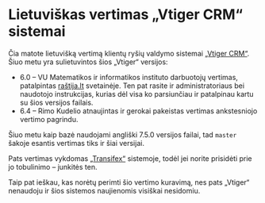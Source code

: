 # Lietuviškas vertimas „Vtiger CRM“ sistemai
Čia matote lietuvišką vertimą klientų ryšių valdymo sistemai [„Vtiger CRM“](https://www.vtiger.com/open-source-crm/). Šiuo metu yra sulietuvintos šios „Vtiger“ versijos:
* 6.0 – VU Matematikos ir informatikos instituto darbuotojų vertimas, patalpintas [raštija.lt](https://raštija.lt/lokalizavimas/apie-lokalizavimo-darbus/lokalizuojamos-programos/) svetainėje. Ten pat rasite ir administratoriaus bei naudotojo instrukcijas, kurias dėl visa ko parsiunčiau ir patalpinau kartu su šios versijos failais.
* 6.4 – Rimo Kudelio atnaujintas ir gerokai pakeistas vertimas ankstesniojo vertimo pagrindu.

Šiuo metu kaip bazė naudojami angliški 7.5.0 versijos failai, tad `master` šakoje esantis vertimas tiks ir šiai versijai. 

Pats vertimas vykdomas [„Transifex“](https://www.transifex.com/rq/vtgr/) sistemoje, todėl jei norite prisidėti prie jo tobulinimo – junkitės ten.

Taip pat ieškau, kas norėtų perimti šio vertimo kuravimą, nes pats „Vtiger“ nenaudoju ir šios sistemos naujienomis visiškai nesidomiu.
